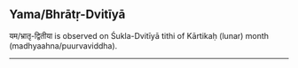 ## Yama/Bhrātṛ-Dvitīyā
यम/भ्रातृ-द्वितीया is observed on Śukla-Dvitīyā tithi of Kārtikaḥ (lunar) month (madhyaahna/puurvaviddha).



---
